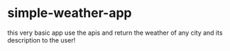 # simple-weather-app

this very basic app use the apis and return the weather of any city and its description to the user! 
